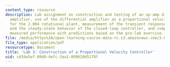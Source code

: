 ```yaml
---
content_type: resource
description: Lab assignment on construction and testing of an op-amp differential
  amplifier, use of the differential amplifier as a proportional velocity controller
  for the 2.004 rotational plant, measurement of the transient response characteristics,
  and the steady-state behavior of the closed-loop controller, and comparison of the
  measured performance with predictions based on the pre-lab exercise.
file: /media/https%3A/open-learning-course-data-rc.s3.amazonaws.com/2-004-dynamics-and-control-ii-spring-2008/cd34e5ef80d04efc3aa1099620d5178f_lab3.pdf
file_type: application/pdf
resourcetype: Document
title: 'Lab 3: Construction of a Proportional Velocity Controller'
uid: cd34e5ef-80d0-4efc-3aa1-099620d5178f
---
```

